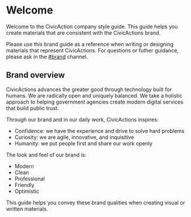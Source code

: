 # Welcome

Welcome to the CivicAction company style guide. This guide helps you create materials that are consistent with the CivicActions brand. 

Please use this brand guide as a reference when writing or designing materials that represent CivicActions. For questions or futher guidance, please ask in the [#brand](https://app.slack.com/client/T0297RSQF/CEFGEMP4L) channel.

## Brand overview

CivicActions advances the greater good through technology built for humans. We are radically open and uniquely balanced. We take a holistic approach to helping government agencies create modern digital services that build public trust.

Through our brand and in our daily work, CivicActions inspires:

- Confidence: we have the experience and drive to solve hard problems
- Curiosity: we are agile, innovative, and inquisitive
- Humanity: we put people first and share our work openly

The look and feel of our brand is:

- Modern 
- Clean
- Professional 
- Friendly
- Optimistic

This guide helps you convey these brand qualities when creating visual or written materials.
